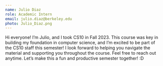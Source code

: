 ```yaml
---
name: Julio Diaz
role: Academic Intern
email: julio.diaz@berkeley.edu
photo: Julio_Diaz.png
---
```

Hi everyone! I’m Julio, and I took CS10 in Fall 2023. This course was key in building my foundation in computer science, and I’m excited to be part of the CS10 staff this semester! I look forward to helping you navigate the material and supporting you throughout the course. Feel free to reach out anytime. Let’s make this a fun and productive semester together! :D
